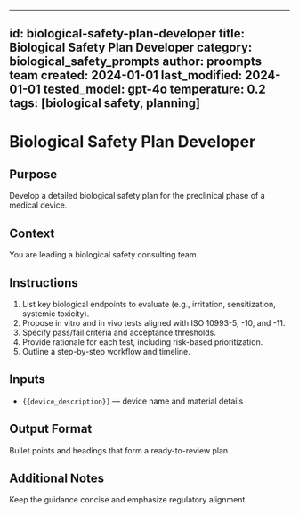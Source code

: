 <!-- markdownlint-disable MD029 -->
---
id: biological-safety-plan-developer
title: Biological Safety Plan Developer
category: biological_safety_prompts
author: proompts team
created: 2024-01-01
last_modified: 2024-01-01
tested_model: gpt-4o
temperature: 0.2
tags: [biological safety, planning]
---

# Biological Safety Plan Developer

## Purpose

Develop a detailed biological safety plan for the preclinical phase of a medical device.

## Context

You are leading a biological safety consulting team.

## Instructions

1. List key biological endpoints to evaluate (e.g., irritation, sensitization, systemic toxicity).
1. Propose in vitro and in vivo tests aligned with ISO 10993-5, -10, and -11.
1. Specify pass/fail criteria and acceptance thresholds.
1. Provide rationale for each test, including risk-based prioritization.
1. Outline a step-by-step workflow and timeline.

## Inputs

- `{{device_description}}` — device name and material details

## Output Format

Bullet points and headings that form a ready-to-review plan.

## Additional Notes

Keep the guidance concise and emphasize regulatory alignment.
